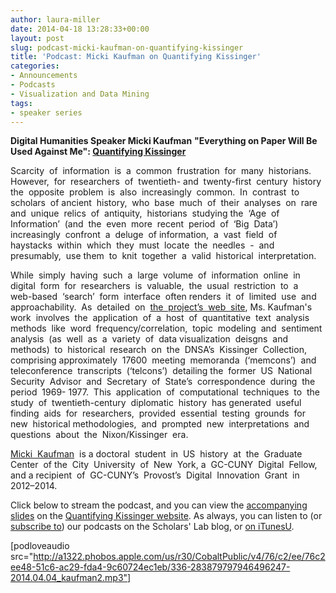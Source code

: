 ```yaml
---
author: laura-miller
date: 2014-04-18 13:28:33+00:00
layout: post
slug: podcast-micki-kaufman-on-quantifying-kissinger
title: 'Podcast: Micki Kaufman on Quantifying Kissinger'
categories:
- Announcements
- Podcasts
- Visualization and Data Mining
tags:
- speaker series
---
```


**Digital Humanities Speaker Micki Kaufman**
**"Everything on Paper Will Be Used Against Me": [Quantifying Kissinger](http://www.mickikaufman.com/qk/)**

Scarcity  of  information  is  a  common  frustration  for  many  historians.  However,  for  researchers  of  twentieth-­ and  twenty-­first  century  history  the  opposite  problem  is  also  increasingly  common.  In  contrast  to  scholars  of ancient  history,  who  base  much  of  their  analyses  on  rare  and  unique  relics  of  antiquity,  historians  studying the  ‘Age  of  Information’  (and  the  even  more  recent  period  of  ‘Big  Data’)  increasingly  confront  a  deluge  of information,  a  vast  field  of  haystacks  within  which  they  must  locate  the  needles  -­  and  presumably,  use them  to  knit  together  a  valid  historical  interpretation.

While  simply  having  such  a  large  volume  of  information  online  in digital  form  for  researchers  is  valuable,  the  usual  restriction  to  a  web-­based  ‘search’  form  interface  often renders  it  of  limited  use  and  approachability.  As  detailed  on  [the  project’s  web  site](http://www.mickikaufman.com/qk/), Ms. Kaufman's  work  involves  the  application  of  a  host  of  quantitative  text  analysis methods  like  word  frequency/correlation,  topic  modeling  and  sentiment  analysis  (as  well  as  a  variety  of  data visualization  deisgns  and  methods)  to  historical  research  on  the  DNSA’s  Kissinger  Collection,  comprising approximately  17600  meeting  memoranda  (‘memcons’)  and  teleconference  transcripts  (‘telcons’)  detailing the  former  US  National  Security  Advisor  and  Secretary  of  State’s  correspondence  during  the  period  1969-­ 1977.  This  application  of  computational  techniques  to  the  study  of  twentieth-­century  diplomatic  history  has generated  useful  finding  aids  for  researchers,  provided  essential  testing  grounds  for  new  historical methodologies,  and  prompted  new  interpretations  and  questions  about  the  Nixon/Kissinger  era.

[Micki  Kaufman](http://www.mickikaufman.com/)  is a doctoral  student  in  US  history  at  the  Graduate  Center  of the  City  University  of  New  York, a  GC-­CUNY  Digital  Fellow,  and a recipient  of  GC-­CUNY’s  Provost’s  Digital  Innovation  Grant  in 2012–2014.

Click below to stream the podcast, and you can view the [accompanying slides](http://www.mickikaufman.com/qk/preso/) on the [Quantifying Kissinger website](http://www.mickikaufman.com/qk/). As always, you can listen to (or [subscribe to](http://www.scholarslab.org/category/podcasts/)) our podcasts on the Scholars' Lab blog, or [on iTunesU](https://itunes.apple.com/us/itunes-u/scholars-lab-speaker-series/id401906619?mt=10).

[podloveaudio src="http://a1322.phobos.apple.com/us/r30/CobaltPublic/v4/76/c2/ee/76c2ee48-51c6-ac29-fda4-9c60724ec1eb/336-283879797946496247-2014.04.04_kaufman2.mp3"]


